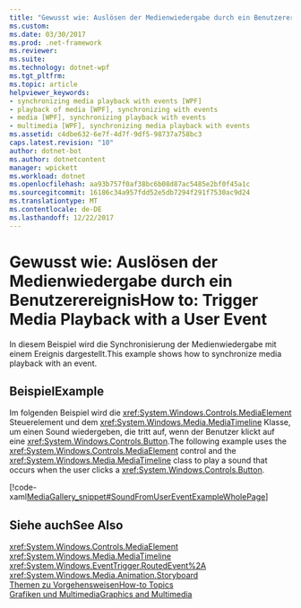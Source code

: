 ```yaml
---
title: "Gewusst wie: Auslösen der Medienwiedergabe durch ein Benutzerereignis"
ms.custom: 
ms.date: 03/30/2017
ms.prod: .net-framework
ms.reviewer: 
ms.suite: 
ms.technology: dotnet-wpf
ms.tgt_pltfrm: 
ms.topic: article
helpviewer_keywords:
- synchronizing media playback with events [WPF]
- playback of media [WPF], synchronizing with events
- media [WPF], synchronizing playback with events
- multimedia [WPF], synchronizing media playback with events
ms.assetid: c4dbe632-6e7f-4d7f-9df5-98737a758bc3
caps.latest.revision: "10"
author: dotnet-bot
ms.author: dotnetcontent
manager: wpickett
ms.workload: dotnet
ms.openlocfilehash: aa93b757f0af38bc6b08d87ac5485e2bf0f45a1c
ms.sourcegitcommit: 16186c34a957fdd52e5db7294f291f7530ac9d24
ms.translationtype: MT
ms.contentlocale: de-DE
ms.lasthandoff: 12/22/2017
---
```

# <a name="how-to-trigger-media-playback-with-a-user-event"></a><span data-ttu-id="37214-102">Gewusst wie: Auslösen der Medienwiedergabe durch ein Benutzerereignis</span><span class="sxs-lookup"><span data-stu-id="37214-102">How to: Trigger Media Playback with a User Event</span></span>
<span data-ttu-id="37214-103">In diesem Beispiel wird die Synchronisierung der Medienwiedergabe mit einem Ereignis dargestellt.</span><span class="sxs-lookup"><span data-stu-id="37214-103">This example shows how to synchronize media playback with an event.</span></span>  
  
## <a name="example"></a><span data-ttu-id="37214-104">Beispiel</span><span class="sxs-lookup"><span data-stu-id="37214-104">Example</span></span>  
 <span data-ttu-id="37214-105">Im folgenden Beispiel wird die <xref:System.Windows.Controls.MediaElement> Steuerelement und dem <xref:System.Windows.Media.MediaTimeline> Klasse, um einen Sound wiedergeben, die tritt auf, wenn der Benutzer klickt auf eine <xref:System.Windows.Controls.Button>.</span><span class="sxs-lookup"><span data-stu-id="37214-105">The following example uses the <xref:System.Windows.Controls.MediaElement> control and the <xref:System.Windows.Media.MediaTimeline> class to play a sound that occurs when the user clicks a <xref:System.Windows.Controls.Button>.</span></span>  
  
 [!code-xaml[MediaGallery_snippet#SoundFromUserEventExampleWholePage](../../../../samples/snippets/csharp/VS_Snippets_Wpf/MediaGallery_snippet/CSharp/SoundFromUserEventExample.xaml#soundfromusereventexamplewholepage)]  
  
## <a name="see-also"></a><span data-ttu-id="37214-106">Siehe auch</span><span class="sxs-lookup"><span data-stu-id="37214-106">See Also</span></span>  
 <xref:System.Windows.Controls.MediaElement>  
 <xref:System.Windows.Media.MediaTimeline>  
 <xref:System.Windows.EventTrigger.RoutedEvent%2A>  
 <xref:System.Windows.Media.Animation.Storyboard>  
 [<span data-ttu-id="37214-107">Themen zu Vorgehensweisen</span><span class="sxs-lookup"><span data-stu-id="37214-107">How-to Topics</span></span>](../../../../docs/framework/wpf/graphics-multimedia/audio-and-video-how-to-topics.md)  
 [<span data-ttu-id="37214-108">Grafiken und Multimedia</span><span class="sxs-lookup"><span data-stu-id="37214-108">Graphics and Multimedia</span></span>](../../../../docs/framework/wpf/graphics-multimedia/index.md)
